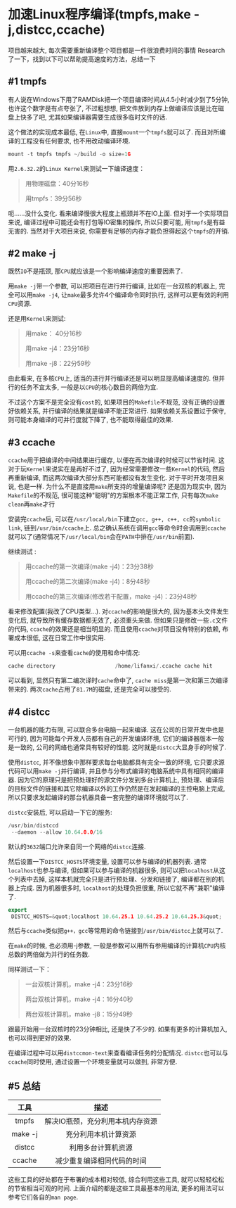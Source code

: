 加速Linux程序编译(tmpfs,make -j,distcc,ccache)
=======


项目越来越大, 每次需要重新编译整个项目都是一件很浪费时间的事情
Research了一下，找到以下可以帮助提高速度的方法，总结一下

#1	tmpfs
-------

有人说在Windows下用了RAMDisk把一个项目编译时间从4.5小时减少到了5分钟, 也许这个数字是有点夸张了, 不过粗想想, 把文件放到内存上做编译应该是比在磁盘上快多了吧, 尤其如果编译器需要生成很多临时文件的话.

这个做法的实现成本最低, 在`Linux`中, 直接`mount`一个`tmpfs`就可以了. 而且对所编译的工程没有任何要求, 也不用改动编译环境.

```cpp
mount -t tmpfs tmpfs ~/build -o size=1G
```

用`2.6.32.2`的`Linux Kernel`来测试一下编译速度：


>用物理磁盘：40分16秒
>
>用tmpfs：39分56秒

呃……没什么变化. 看来编译慢很大程度上瓶颈并不在IO上面. 但对于一个实际项目来说, 编译过程中可能还会有打包等IO密集的操作, 所以只要可能, 用`tmpfs`是有益无害的. 当然对于大项目来说, 你需要有足够的内存才能负担得起这个`tmpfs`的开销.

#2	make -j
-------

既然`IO`不是瓶颈, 那`CPU`就应该是一个影响编译速度的重要因素了.

用`make -j`带一个参数, 可以把项目在进行并行编译, 比如在一台双核的机器上, 完全可以用`make -j4`, 让`make`最多允许4个编译命令同时执行, 这样可以更有效的利用`CPU`资源.

还是用`Kernel`来测试:

>用make： 40分16秒
>
>用make -j4：23分16秒
>
>用make -j8：22分59秒

由此看来, 在多核`CPU`上, 适当的进行并行编译还是可以明显提高编译速度的. 但并行的任务不宜太多, 一般是以`CPU`的核心数目的两倍为宜.

不过这个方案不是完全没有`cost`的, 如果项目的`Makefile`不规范, 没有正确的设置好依赖关系, 并行编译的结果就是编译不能正常进行. 如果依赖关系设置过于保守, 则可能本身编译的可并行度就下降了, 也不能取得最佳的效果.

#3	ccache
-------

`ccache`用于把编译的中间结果进行缓存, 以便在再次编译的时候可以节省时间. 这对于玩`Kernel`来说实在是再好不过了, 因为经常需要修改一些`Kernel`的代码, 然后再重新编译, 而这两次编译大部分东西可能都没有发生变化. 对于平时开发项目来说, 也是一样. 为什么不是直接用`make`所支持的增量编译呢? 还是因为现实中, 因为`Makefile`的不规范, 很可能这种"聪明"的方案根本不能正常工作, 只有每次`make clean`再`make`才行

安装完`ccache`后, 可以在`/usr/local/bin`下建立`gcc, g++, c++, cc`的`symbolic link`, 链到`/usr/bin/ccache`上. 总之确认系统在调用`gcc`等命令时会调用到`ccache`就可以了(通常情况下`/usr/local/bin`会在`PATH`中排在`/usr/bin`前面).

继续测试 :

>用ccache的第一次编译(make -j4)：23分38秒
>
>用ccache的第二次编译(make -j4)：8分48秒
>
>用ccache的第三次编译(修改若干配置，make -j4)：23分48秒

看来修改配置(我改了CPU类型…). 对`ccache`的影响是很大的, 因为基本头文件发生变化后, 就导致所有缓存数据都无效了, 必须重头来做. 但如果只是修改一些`.c`文件的代码, `ccache`的效果还是相当明显的. 而且使用`ccache`对项目没有特别的依赖, 布署成本很低, 这在日常工作中很实用.

可以用`ccache -s`来查看`cache`的使用和命中情况:


```cpp
cache directory                   /home/lifanxi/.ccache cache hit                           7165 cache miss                         14283 called for link                       71 not a C/C++ file                     120 no input file                       3045 files in cache                     28566 cache size                          81.7 Mbytes max cache size                     976.6 Mbytes
```

可以看到, 显然只有第二编次译时`cache`命中了, `cache miss`是第一次和第三次编译带来的. 两次`cache`占用了`81.7M`的磁盘, 还是完全可以接受的.

#4	distcc
-------

一台机器的能力有限, 可以联合多台电脑一起来编译. 这在公司的日常开发中也是可行的, 因为可能每个开发人员都有自己的开发编译环境, 它们的编译器版本一般是一致的, 公司的网络也通常具有较好的性能. 这时就是`distcc`大显身手的时候了.

使用`distcc`, 并不像想象中那样要求每台电脑都具有完全一致的环境, 它只要求源代码可以用`make -j`并行编译, 并且参与分布式编译的电脑系统中具有相同的编译器. 因为它的原理只是把预处理好的源文件分发到多台计算机上, 预处理、编译后的目标文件的链接和其它除编译以外的工作仍然是在发起编译的主控电脑上完成, 所以只要求发起编译的那台机器具备一套完整的编译环境就可以了.

`distcc`安装后, 可以启动一下它的服务:

```cpp
/usr/bin/distccd
 --daemon --allow 10.64.0.0/16
```

默认的`3632`端口允许来自同一个网络的`distcc`连接.

然后设置一下`DISTCC_HOSTS`环境变量, 设置可以参与编译的机器列表. 通常`localhost`也参与编译, 但如果可以参与编译的机器很多, 则可以把`localhost`从这个列表中去掉, 这样本机就完全只是进行预处理、分发和链接了, 编译都在别的机器上完成. 因为机器很多时, `localhost`的处理负担很重, 所以它就不再"兼职"编译了.

```cpp
export
 DISTCC_HOSTS=&quot;localhost 10.64.25.1 10.64.25.2 10.64.25.3&quot;
```

然后与`ccache`类似把`g++，gcc`等常用的命令链接到`/usr/bin/distcc`上就可以了.

在`make`的时候, 也必须用-j参数, 一般是参数可以用所有参用编译的计算机`CPU`内核总数的两倍做为并行的任务数.

同样测试一下：

>一台双核计算机，make -j4：23分16秒
>
>两台双核计算机，make -j4：16分40秒
>
>两台双核计算机，make -j8：15分49秒

跟最开始用一台双核时的23分钟相比, 还是快了不少的. 如果有更多的计算机加入, 也可以得到更好的效果.

在编译过程中可以用`distccmon-text`来查看编译任务的分配情况. `distcc`也可以与`ccache`同时使用, 通过设置一个环境变量就可以做到, 非常方便.

#5	总结
-------

| 工具 | 描述 |
|:---:|:----:|
| tmpfs | 解决IO瓶颈，充分利用本机内存资源 |
| make -j | 充分利用本机计算资源 |
| distcc | 利用多台计算机资源 |
| ccache | 减少重复编译相同代码的时间 |

这些工具的好处都在于布署的成本相对较低, 综合利用这些工具, 就可以轻轻松松的节省相当可观的时间. 上面介绍的都是这些工具最基本的用法, 更多的用法可以参考它们各自的`man page`.

